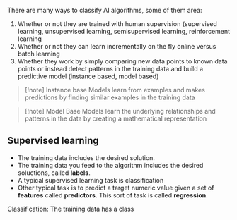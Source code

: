 There are many ways to classify AI algorithms, some of them area:

1. Whether or not they are trained with human supervision (supervised learning, unsupervised learning, semisupervised learning, reinforcement learning
2. Whether or not they can learn incrementally on the fly online versus batch learning
3. Whether they work by simply comparing new data points to known data points or instead detect patterns in the training data and build a predictive model (instance based, model based)

> [!note] Instance base
> Models learn from examples and makes predictions by finding similar examples in the training data


> [!note] Model Base
> Models learn the underlying relationships and patterns in the data by creating a mathematical representation



## Supervised learning

- The training data includes the desired solution. 
- The training data you feed to the algorithm includes the desired soluctions, called **labels**.
- A typical supervised learning task is classification
- Other typical task is to predict a target numeric value given a set of **features** called **predictors**. This sort of task is called **regression**.

Classification: The training data has a class 

